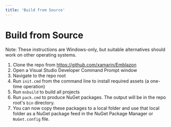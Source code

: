 ```yaml
---
title: 'Build from Source'
---
```


# Build from Source

Note: These instructions are Windows-only, but suitable alternatives should work on other operating systems.

1. Clone the repo from https://github.com/xamarin/Emblazon
1. Open a Visual Studio Developer Command Prompt window
1. Navigate to the repo root
1. Run `init.cmd` from the command line to install required assets (a one-time operation)
1. Run `msbuild` to build all projects
1. Run `pack.cmd` to produce NuGet packages. The output will be in the repo root's `bin` directory.
1. You can now copy these packages to a local folder and use that local folder as a NuGet package feed in the NuGet Package Manager or `NuGet.config` file.

